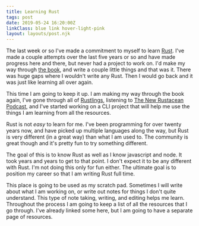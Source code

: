 ```yaml
---
title: Learning Rust
tags: post
date: 2019-05-24 16:20:00Z
linkClass: blue link hover-light-pink
layout: layouts/post.njk
---
```


The last week or so I've made a commitment to myself to learn <a class="{{linkClass}}" href="https://www.rust-lang.org/">Rust</a>. I've made a couple attempts over the last five years or so and have made progress here and there, but never had a project to work on. I'd make my way through <a class="{{linkClass}}" href="https://doc.rust-lang.org/book/">the book</a>, and write a couple little things and that was it. There was huge gaps where I wouldn't write any Rust. Then I would go back and it was just like learning all over again.

This time I am going to keep it up. I am making my way through the book again, I've gone through all of <a class="{{linkClass}}" href="https://github.com/rust-lang/rustlings">Rustlings</a>, listening to <a class="{{linkClass}}" href="https://newrustacean.com/">The New Rustacean Podcast</a>, and I've started working on a CLI project that will help me use the things I am learning from all the resources.

Rust is not _easy_ to learn for me. I've been programming for over twenty years now, and have picked up multiple languages along the way, but Rust is very different (in a great way) than what I am used to. The community is great though and it's pretty fun to try something different.

The goal of this is to know Rust as well as I know javascript and node. It took years and years to get to that point. I don't expect it to be any different with Rust. I'm not doing this only for fun either. The ultimate goal is to position my career so that I am writing Rust full time.

This place is going to be used as my scratch pad. Sometimes I will write about what I am working on, or write out notes for things I don't quite understand. This type of note taking, writing, and editing helps me learn. Throughout the process I am going to keep a list of all the resources that I go through. I've already linked some here, but I am going to have a separate page of resources.
